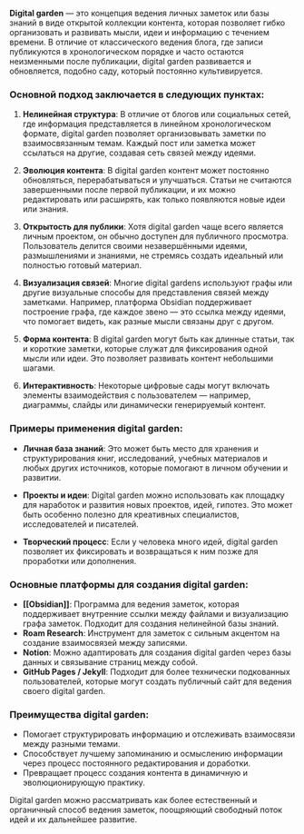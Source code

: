 **Digital garden** — это концепция ведения личных заметок или базы знаний в виде открытой коллекции контента, которая позволяет гибко организовать и развивать мысли, идеи и информацию с течением времени. В отличие от классического ведения блога, где записи публикуются в хронологическом порядке и часто остаются неизменными после публикации, digital garden развивается и обновляется, подобно саду, который постоянно культивируется.

### Основной подход заключается в следующих пунктах:

1. **Нелинейная структура**: В отличие от блогов или социальных сетей, где информация представляется в линейном хронологическом формате, digital garden позволяет организовывать заметки по взаимосвязанным темам. Каждый пост или заметка может ссылаться на другие, создавая сеть связей между идеями.
    
2. **Эволюция контента**: В digital garden контент может постоянно обновляться, перерабатываться и улучшаться. Статьи не считаются завершенными после первой публикации, и их можно редактировать или расширять, как только появляются новые идеи или знания.
    
3. **Открытость для публики**: Хотя digital garden чаще всего является личным проектом, он обычно доступен для публичного просмотра. Пользователь делится своими незавершёнными идеями, размышлениями и знаниями, не стремясь создать идеальный или полностью готовый материал.
    
4. **Визуализация связей**: Многие digital gardens используют графы или другие визуальные способы для представления связей между заметками. Например, платформа Obsidian поддерживает построение графа, где каждое звено — это ссылка между идеями, что помогает видеть, как разные мысли связаны друг с другом.
    
5. **Форма контента**: В digital garden могут быть как длинные статьи, так и короткие заметки, которые служат для фиксирования одной мысли или идеи. Это позволяет развивать контент небольшими шагами.
    
6. **Интерактивность**: Некоторые цифровые сады могут включать элементы взаимодействия с пользователем — например, диаграммы, слайды или динамически генерируемый контент.
    

### Примеры применения digital garden:

- **Личная база знаний**: Это может быть место для хранения и структурирования книг, исследований, учебных материалов и любых других источников, которые помогают в личном обучении и развитии.
    
- **Проекты и идеи**: Digital garden можно использовать как площадку для наработок и развития новых проектов, идей, гипотез. Это может быть особенно полезно для креативных специалистов, исследователей и писателей.
    
- **Творческий процесс**: Если у человека много идей, digital garden позволяет их фиксировать и возвращаться к ним позже для проработки или дополнения.
    

### Основные платформы для создания digital garden:

- **[[Obsidian]]**: Программа для ведения заметок, которая поддерживает внутренние ссылки между файлами и визуализацию графа заметок. Подходит для создания нелинейной базы знаний.
- **Roam Research**: Инструмент для заметок с сильным акцентом на создание взаимосвязей между записями.
- **Notion**: Можно адаптировать для создания digital garden через базы данных и связывание страниц между собой.
- **GitHub Pages / Jekyll**: Подходит для более технически подкованных пользователей, которые могут создать публичный сайт для ведения своего digital garden.

### Преимущества digital garden:

- Помогает структурировать информацию и отслеживать взаимосвязи между разными темами.
- Способствует лучшему запоминанию и осмыслению информации через процесс постоянного редактирования и доработки.
- Превращает процесс создания контента в динамичную и эволюционирующую практику.

Digital garden можно рассматривать как более естественный и органичный способ ведения заметок, поощряющий свободный поток идей и их дальнейшее развитие.